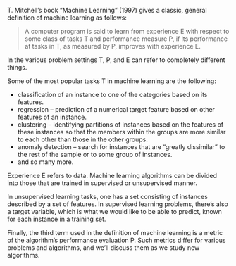 T. Mitchell’s book “Machine Learning” (1997) gives a classic, general definition of machine learning as follows:

> A computer program is said to learn from experience E with respect to some class of tasks T and performance measure P, if its performance at tasks in T, as measured by P, improves with experience E.

In the various problem settings T, P, and E can refer to completely different things.

Some of the most popular tasks T in machine learning are the following:

- classification of an instance to one of the categories based on its features.
- regression – prediction of a numerical target feature based on other features of an instance.
- clustering – identifying partitions of instances based on the features of these instances so that the members within the groups are more similar to each other than those in the other groups.
- anomaly detection – search for instances that are “greatly dissimilar” to the rest of the sample or to some group of instances.
- and so many more.

Experience E refers to data. Machine learning algorithms can be divided into those that are trained in supervised or unsupervised manner. 

In unsupervised learning tasks, one has a set consisting of instances described by a set of features. In supervised learning problems, there’s also a target variable, which is what we would like to be able to predict, known for each instance in a training set.

Finally, the third term used in the definition of machine learning is a metric of the algorithm’s performance evaluation P. Such metrics differ for various problems and algorithms, and we’ll discuss them as we study new algorithms.